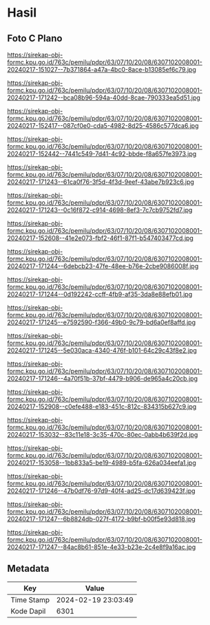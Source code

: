 # Hasil

## Foto C Plano

https://sirekap-obj-formc.kpu.go.id/763c/pemilu/pdpr/63/07/10/20/08/6307102008001-20240217-151027--7b371864-a47a-4bc0-8ace-b13085ef6c79.jpg

https://sirekap-obj-formc.kpu.go.id/763c/pemilu/pdpr/63/07/10/20/08/6307102008001-20240217-171242--bca08b96-594a-40dd-8cae-790333ea5d51.jpg

https://sirekap-obj-formc.kpu.go.id/763c/pemilu/pdpr/63/07/10/20/08/6307102008001-20240217-152417--087cf0e0-cda5-4982-8d25-4586c577dca6.jpg

https://sirekap-obj-formc.kpu.go.id/763c/pemilu/pdpr/63/07/10/20/08/6307102008001-20240217-152442--7441c549-7d41-4c92-bbde-f8a657fe3973.jpg

https://sirekap-obj-formc.kpu.go.id/763c/pemilu/pdpr/63/07/10/20/08/6307102008001-20240217-171243--61ca0f76-3f5d-4f3d-9eef-43abe7b923c6.jpg

https://sirekap-obj-formc.kpu.go.id/763c/pemilu/pdpr/63/07/10/20/08/6307102008001-20240217-171243--0c16f872-c914-4698-8ef3-7c7cb9752fd7.jpg

https://sirekap-obj-formc.kpu.go.id/763c/pemilu/pdpr/63/07/10/20/08/6307102008001-20240217-152608--41e2e073-fbf2-46f1-87f1-b547403477cd.jpg

https://sirekap-obj-formc.kpu.go.id/763c/pemilu/pdpr/63/07/10/20/08/6307102008001-20240217-171244--6debcb23-47fe-48ee-b76e-2cbe9086008f.jpg

https://sirekap-obj-formc.kpu.go.id/763c/pemilu/pdpr/63/07/10/20/08/6307102008001-20240217-171244--0d192242-ccff-4fb9-af35-3da8e88efb01.jpg

https://sirekap-obj-formc.kpu.go.id/763c/pemilu/pdpr/63/07/10/20/08/6307102008001-20240217-171245--e7592590-f366-49b0-9c79-bd6a0ef8affd.jpg

https://sirekap-obj-formc.kpu.go.id/763c/pemilu/pdpr/63/07/10/20/08/6307102008001-20240217-171245--5e030aca-4340-476f-b101-64c29c43f8e2.jpg

https://sirekap-obj-formc.kpu.go.id/763c/pemilu/pdpr/63/07/10/20/08/6307102008001-20240217-171246--4a70f51b-37bf-4479-b906-de965a4c20cb.jpg

https://sirekap-obj-formc.kpu.go.id/763c/pemilu/pdpr/63/07/10/20/08/6307102008001-20240217-152908--c0efe488-e183-451c-812c-834315b627c9.jpg

https://sirekap-obj-formc.kpu.go.id/763c/pemilu/pdpr/63/07/10/20/08/6307102008001-20240217-153032--83c11e18-3c35-470c-80ec-0abb4b639f2d.jpg

https://sirekap-obj-formc.kpu.go.id/763c/pemilu/pdpr/63/07/10/20/08/6307102008001-20240217-153058--1bb833a5-be19-4989-b5fa-626a034eefa1.jpg

https://sirekap-obj-formc.kpu.go.id/763c/pemilu/pdpr/63/07/10/20/08/6307102008001-20240217-171246--47b0df76-97d9-40f4-ad25-dc17d639423f.jpg

https://sirekap-obj-formc.kpu.go.id/763c/pemilu/pdpr/63/07/10/20/08/6307102008001-20240217-171247--6b8824db-027f-4172-b9bf-b00f5e93d818.jpg

https://sirekap-obj-formc.kpu.go.id/763c/pemilu/pdpr/63/07/10/20/08/6307102008001-20240217-171247--84ac8b61-851e-4e33-b23e-2c4e8f9a16ac.jpg


## Metadata

| Key        | Value               |
| ---------- | ------------------- |
| Time Stamp | 2024-02-19 23:03:49 |
| Kode Dapil | 6301                |



